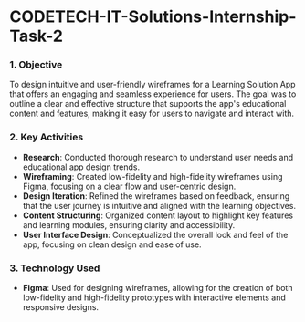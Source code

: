 # CODETECH-IT-Solutions-Internship-Task-2


### 1. Objective
To design intuitive and user-friendly wireframes for a Learning Solution App that offers an engaging and seamless experience for users. The goal was to outline a clear and effective structure that supports the app's educational content and features, making it easy for users to navigate and interact with.

### 2. Key Activities
- **Research**: Conducted thorough research to understand user needs and educational app design trends.
- **Wireframing**: Created low-fidelity and high-fidelity wireframes using Figma, focusing on a clear flow and user-centric design.
- **Design Iteration**: Refined the wireframes based on feedback, ensuring that the user journey is intuitive and aligned with the learning objectives.
- **Content Structuring**: Organized content layout to highlight key features and learning modules, ensuring clarity and accessibility.
- **User Interface Design**: Conceptualized the overall look and feel of the app, focusing on clean design and ease of use.

### 3. Technology Used
- **Figma**: Used for designing wireframes, allowing for the creation of both low-fidelity and high-fidelity prototypes with interactive elements and responsive designs.
